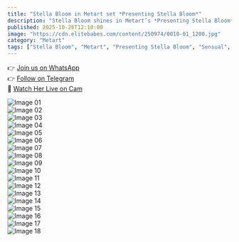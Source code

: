 ```yaml
---
title: "Stella Bloom in Metart set *Presenting Stella Bloom*"
description: "Stella Bloom shines in Metart’s *Presenting Stella Bloom* — youthful charm, soft elegance, and a radiant allure that captivates effortlessly."
published: 2025-10-26T12:10:00
image: "https://cdn.elitebabes.com/content/250974/0010-01_1200.jpg"
category: "Metart"
tags: ["Stella Bloom", "Metart", "Presenting Stella Bloom", "Sensual", "Elegant"]
---
```


👉 [Join us on WhatsApp](https://redirecting-kappa.vercel.app/)  
👉 [Follow on Telegram](https://t.me/xxx_pulse)  
🔞 [Watch Her Live on Cam](https://redirecting-kappa.vercel.app/)  

![Image 01](https://cdn.elitebabes.com/content/250974/0010-01_1200.jpg)  
![Image 02](https://cdn.elitebabes.com/content/250974/0010-02_1200.jpg)  
![Image 03](https://cdn.elitebabes.com/content/250974/0010-03_1200.jpg)  
![Image 04](https://cdn.elitebabes.com/content/250974/0010-04_1200.jpg)  
![Image 05](https://cdn.elitebabes.com/content/250974/0010-05_1200.jpg)  
![Image 06](https://cdn.elitebabes.com/content/250974/0010-06_1200.jpg)  
![Image 07](https://cdn.elitebabes.com/content/250974/0010-07_1200.jpg)  
![Image 08](https://cdn.elitebabes.com/content/250974/0010-08_1200.jpg)  
![Image 09](https://cdn.elitebabes.com/content/250974/0010-09_1200.jpg)  
![Image 10](https://cdn.elitebabes.com/content/250974/0010-10_1200.jpg)  
![Image 11](https://cdn.elitebabes.com/content/250974/0010-11_1200.jpg)  
![Image 12](https://cdn.elitebabes.com/content/250974/0010-12_1200.jpg)  
![Image 13](https://cdn.elitebabes.com/content/250974/0010-13_1200.jpg)  
![Image 14](https://cdn.elitebabes.com/content/250974/0010-14_1200.jpg)  
![Image 15](https://cdn.elitebabes.com/content/250974/0010-15_1200.jpg)  
![Image 16](https://cdn.elitebabes.com/content/250974/0010-16_1200.jpg)  
![Image 17](https://cdn.elitebabes.com/content/250974/0010-17_1200.jpg)  
![Image 18](https://cdn.elitebabes.com/content/250974/0010-18_1200.jpg)
